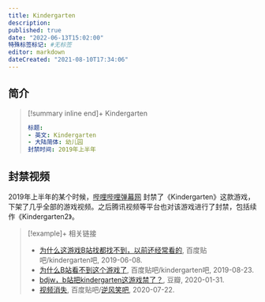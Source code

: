 ```yaml
---
title: Kindergarten
description:
published: true
date: "2022-06-13T15:02:00"
特殊标签标记: #无标签
editor: markdown
dateCreated: "2021-08-10T17:34:06"
---
```


## 简介

> [!summary inline end]+ Kindergarten
>
> ```yaml
> 标题:
> - 英文: Kindergarten
> - 大陆简体: 幼儿园
> 封禁时间: 2019年上半年
> ```


## 封禁视频

2019年上半年的某个时候，[哔哩哔哩弹幕网][] 封禁了《Kindergarten》这款游戏，下架了几乎全部的游戏视频。之后腾讯视频等平台也对该游戏进行了封禁，包括续作《Kindergarten2》。

[哔哩哔哩弹幕网]: /website/哔哩哔哩弹幕网.md

> [!example]+ 相关链接
>
> +   [为什么这游戏B站找都找不到，以前还经常看的](https://web.archive.org/web/20210810064347/https://tieba.baidu.com/p/6156920246), 百度贴吧/kindergarten吧, 2019-06-08.
> +   [为什么B站看不到这个游戏了](https://web.archive.org/web/20210810064420/https://tieba.baidu.com/p/6234129295), 百度贴吧/kindergarten吧, 2019-08-23.
> +   [bdjw，b站把kindergarten这游戏禁了？](https://archive.is/i1pIW "https://www.douban.com/group/topic/164137708/"), 豆瓣, 2020-01-31.
> +   [视频消失](https://web.archive.org/web/20210810000413/https://tieba.baidu.com/p/6831609756), 百度贴吧/[逆风笑吧][], 2020-07-22.

[逆风笑吧]: /people/逆风笑.md
